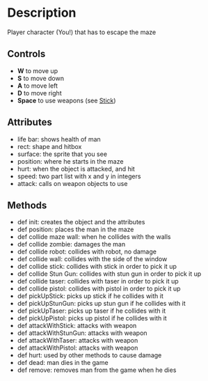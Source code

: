 # Description #
Player character (You!) that has to escape the maze


## Controls ##
  * **W** to move up
  * **S** to move down
  * **A** to move left
  * **D** to move right
  * **Space** to use weapons (see [Stick](Stick.md))

## Attributes ##
  * life bar: shows health of man
  * rect: shape and hitbox
  * surface: the sprite that you see
  * position: where he starts in the maze
  * hurt: when the object is attacked, and hit
  * speed: two part list with x and y in integers
  * attack: calls on weapon objects to use
## Methods ##
  * def init: creates the object and the attributes
  * def position: places the man in the maze
  * def collide maze wall: when he collides with the walls
  * def collide zombie: damages the man
  * def collide robot: collides with robot, no damage
  * def collide wall: collides with the side of the window
  * def collide stick: collides with stick in order to pick it up
  * def collide Stun Gun: collides with stun gun in order to pick it up
  * def collide taser: collides with taser in order to pick it up
  * def collide pistol: collides with pistol in order to pick it up
  * def pickUpStick: picks up stick if he collides with it
  * def pickUpStunGun: picks up stun gun if he collides with it
  * def pickUpTaser: picks up taser if he collides with it
  * def pickUpPistol: picks up pistol if he collides with it
  * def attackWithStick: attacks with weapon
  * def attackWithStunGun: attacks with weapon
  * def attackWithTaser: attacks with weapon
  * def attackWithPistol: attacks with weapon
  * def hurt: used by other methods to cause damage
  * def dead: man dies in the game
  * def remove: removes man from the game when he dies